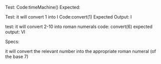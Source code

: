 Test:
Code:timeMachine()
Expected:


Test: it will convert 1 into I
Code:convert(1)
Expected Output: I

test: it will convert 2-10 into roman numerals
code: convert(6)
expected output: VI



Specs:

it will convert the relevant number into the appropriate roman numeral (of the base 7)